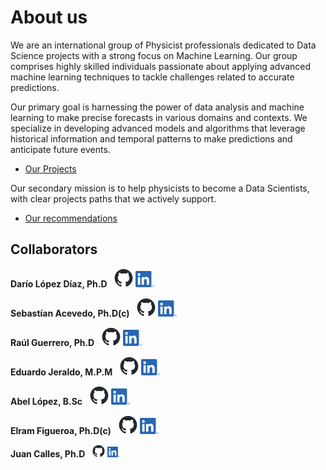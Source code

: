 <!-- ---
layout: default
--- -->

<!-- Comentarios -->


<!-- Text can be **bold**, _italic_, or ~~strikethrough~~. -->
<!-- [Link to another page](./another-page.html). -->
<!-- There should be whitespace between paragraphs. -->

<!-- # Header 1 -->
<!-- ## Header 2 -->

<!-- 
     > This is a blockquote following a header.
     >
     > When something is important enough, you do it even if the odds are not in your favor.
-->

<!--  #### Header 4 

  *   This is an unordered list following a header.
  *   This is an unordered list following a header.
  *   This is an unordered list following a header.

  ##### Header 5

  1.  This is an ordered list following a header.
  2.  This is an ordered list following a header.
  3.  This is an ordered list following a header.

  ###### Header 6

| head1        | head two          | three |
|:-------------|:------------------|:------|
| ok           | good swedish fish | nice  |
| out of stock | good and plenty   | nice  |
| ok           | good `oreos`      | hmm   |
| ok           | good `zoute` drop | yumm  |

  ### There's a horizontal rule below this.

  * * *

  ### Here is an unordered list:

  *   Item foo
  *   Item bar
  *   Item baz
  *   Item zip

  ### And an ordered list:

  1.  Item one
  1.  Item two
  1.  Item three
  1.  Item four

  ### And a nested list:

- level 1 item
  - level 2 item
  - level 2 item
    - level 3 item
    - level 3 item
- level 1 item
  - level 2 item
  - level 2 item
  - level 2 item
- level 1 item
  - level 2 item
  - level 2 item
- level 1 item

### Small image

![Octocat](https://github.githubassets.com/images/icons/emoji/octocat.png)

### Large image

![Branching](https://guides.github.com/activities/hello-world/branching.png)


### Definition lists can be used with HTML syntax.

<dl>
<dt>Name</dt>
<dd>Godzilla</dd>
<dt>Born</dt>
<dd>1952</dd>
<dt>Birthplace</dt>
<dd>Japan</dd>
<dt>Color</dt>
<dd>Green</dd>
</dl>

```
Long, single-line code blocks should not wrap. They should horizontally scroll if they are too long. This line should be long enough to demonstrate this.
```

```
The final element.
```
--> 

# About us

We are an international group of Physicist professionals dedicated to Data Science projects with a strong focus on Machine Learning. Our group comprises highly skilled individuals passionate about applying advanced machine learning techniques to tackle challenges related to accurate predictions.

Our primary goal is harnessing the power of data analysis and machine learning to make precise forecasts in various domains and contexts. We specialize in developing advanced models and algorithms that leverage historical information and temporal patterns to make predictions and anticipate future events.
* [Our Projects](https://phydata.github.io/projects)  

Our secondary mission is to help physicists to become a Data Scientists, with clear projects paths that we actively support.          
* [Our recommendations](https://phydata.github.io/become)

## Collaborators

**Darío López Díaz, Ph.D** &nbsp; [<img src="github-mark.png" alt="drawing" width="30"/>](https://dariolopezd.github.io/) [<img src="LinkLOGO.png" alt="drawing" width="30"/>](https://www.linkedin.com/in/dar%C3%ADo-l%C3%B3pez-d%C3%ADaz-6b646837/) 

**Sebastían Acevedo, Ph.D(c)** &nbsp; [<img src="github-mark.png" alt="drawing" width="30"/>](https://github.com/sebastianacevedoespinoza) [<img src="LinkLOGO.png" alt="drawing" width="30"/>](https://www.linkedin.com/in/sebasti%C3%A1n-acevedo-espinoza-611b52282/)  

**Raúl Guerrero, Ph.D** &nbsp; [<img src="github-mark.png" alt="drawing" width="30"/>]() [<img src="LinkLOGO.png" alt="drawing" width="30"/>](https://www.linkedin.com/in/raul-guerrero-science/) 

**Eduardo Jeraldo, M.P.M** &nbsp; [<img src="github-mark.png" alt="drawing" width="30"/>](https://github.com/Lanzet) [<img src="LinkLOGO.png" alt="drawing" width="30"/>](https://www.linkedin.com/in/ejeraldo/)

**Abel López, B.Sc** &nbsp; [<img src="github-mark.png" alt="drawing" width="30"/>](https://github.com/eibel) [<img src="LinkLOGO.png" alt="drawing" width="30"/>](https://www.linkedin.com/) 

**Elram Figueroa, Ph.D(c)** &nbsp; [<img src="github-mark.png" alt="drawing" width="30"/>]() [<img src="LinkLOGO.png" alt="drawing" width="30"/>](https://www.linkedin.com/in/elram-figueroa-b4847774/)

**Juan Calles, Ph.D** &nbsp; [<img src="github-mark.png" alt="drawing" width="20"/>](https://github.com/jcallesh) [<img src="LinkLOGO.png" alt="drawing" width="20"/>](https://www.linkedin.com/in/juan-calles-95590710a/) 
